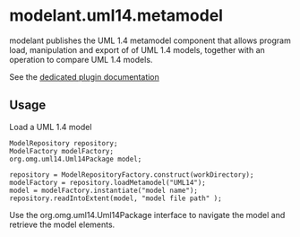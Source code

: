 modelant.uml14.metamodel
========================

modelant publishes the UML 1.4 metamodel component that allows program load, manipulation and export of of UML 1.4 models, together with an operation to compare UML 1.4 models.

See the [dedicated plugin documentation](./modelant.uml14.maven.plugin/index.html)

<!-- MACRO{toc} -->

Usage
-----

Load a UML 1.4 model

```
ModelRepository repository;
ModelFactory modelFactory; 
org.omg.uml14.Uml14Package model;

repository = ModelRepositoryFactory.construct(workDirectory);
modelFactory = repository.loadMetamodel("UML14");
model = modelFactory.instantiate("model name");
repository.readIntoExtent(model, "model file path" );
```

Use the org.omg.uml14.Uml14Package interface to navigate the model  and retrieve the model elements.